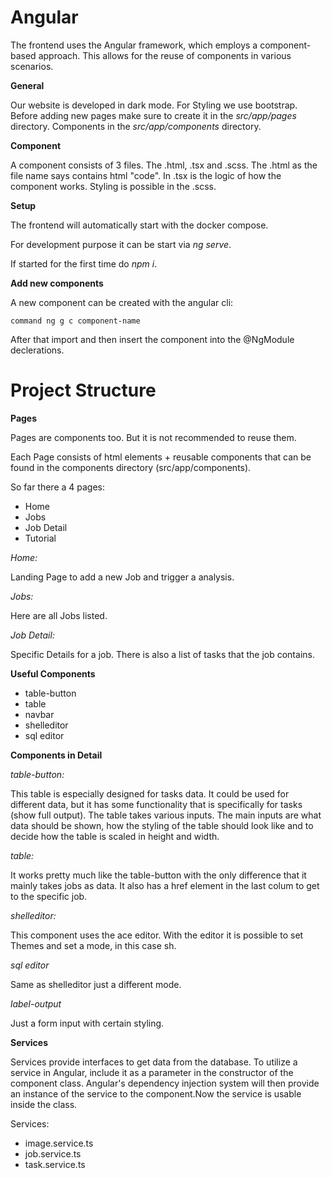 # Angular

The frontend uses the Angular framework, which employs a component-based approach. This allows for the reuse of components in various scenarios.

**General**

Our website is developed in dark mode. For Styling we use bootstrap. Before adding new pages make sure to create it in the *src/app/pages* directory. Components in the *src/app/components* directory.

**Component**

A component consists of 3 files. The .html, .tsx and .scss.
The .html as the file name says contains html "code". In .tsx is the logic of how the component works. Styling is possible in the .scss.

**Setup**

The frontend will automatically start with the docker compose.

For development purpose it can be start via *ng serve*.

If started for the first time do *npm i*.

**Add new components**

A new component can be created with the angular cli:

    command ng g c component-name

After that import and then insert the component into the @NgModule declerations.

# Project Structure

**Pages**

Pages are components too. But it is not recommended to reuse them.

Each Page consists of html elements + reusable components that can be found in the components directory (src/app/components).

So far there a 4 pages:
* Home
* Jobs
* Job Detail
* Tutorial

*Home:*

Landing Page to add a new Job and trigger a analysis.

*Jobs:*

Here are all Jobs listed.

*Job Detail:*

Specific Details for a job. There is also a list of tasks that the job contains.

**Useful Components**

* table-button
* table
* navbar
* shelleditor
* sql editor

**Components in Detail**

*table-button:*

This table is especially designed for tasks data. It could be used for different data, but it has some functionality that is specifically for tasks (show full output). The table takes various inputs. The main inputs are what data should be shown, how the styling of the table should look like and to decide how the table is scaled in height and width.

*table:*

It works pretty much like the table-button with the only difference that it mainly takes jobs as data. It also has a href element in the last colum to get to the specific job.

*shelleditor:*

This component uses the ace editor. With the editor it is possible to set Themes and set a mode, in this case sh.

*sql editor*

Same as shelleditor just a different mode.

*label-output*

Just a form input with certain styling.

**Services**

Services provide interfaces to get data from the database. To utilize a service in Angular, include it as a parameter in the constructor of the component class. Angular's dependency injection system will then provide an instance of the service to the component.Now the service is usable inside the class.

Services:

* image.service.ts
* job.service.ts
* task.service.ts